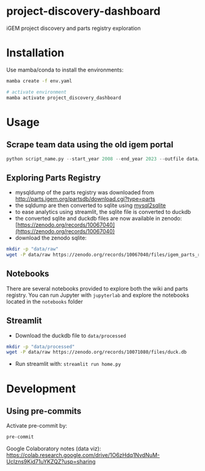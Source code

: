 # project-discovery-dashboard
 iGEM project discovery and parts registry exploration

# Installation
Use mamba/conda to install the environments:
```bash
mamba create -f env.yaml

# activate environment
mamba activate project_discovery_dashboard
```

# Usage
## Scrape team data using the old igem portal
```python
python script_name.py --start_year 2008 --end_year 2023 --outfile data/raw/team_list_2008_2023.csv
```

## Exploring Parts Registry
- mysqldump of the parts registry was downloaded from http://parts.igem.org/partsdb/download.cgi?type=parts
- the sqldump are then converted to sqlite using [mysql2sqlite](https://github.com/techouse/mysql-to-sqlite3)
- to ease analytics using streamlit, the sqlite file is converted to duckdb
- the converted sqlite and duckdb files are now available in zenodo: [https://zenodo.org/records/10067040](https://zenodo.org/records/10067040)
- download the zenodo sqlite:
```bash
mkdir -p "data/raw"
wget -P data/raw https://zenodo.org/records/10067040/files/igem_parts_registry.sqlite
```

## Notebooks
There are several notebooks provided to explore both the wiki and parts registry.
You can run Jupyter with `jupyterlab` and explore the notebooks located in the `notebooks` folder

## Streamlit
- Download the duckdb file to `data/processed`
```bash
mkdir -p "data/processed"
wget -P data/raw https://zenodo.org/records/10071080/files/duck.db

```
- Run streamlit with: `streamlit run home.py `

# Development
## Using pre-commits
Activate pre-commit by:
```bash
pre-commit
```

Google Colaboratory notes (data viz): https://colab.research.google.com/drive/1O6zHdq1NvdNuM-UcIzns9Kid71uYKZQZ?usp=sharing 